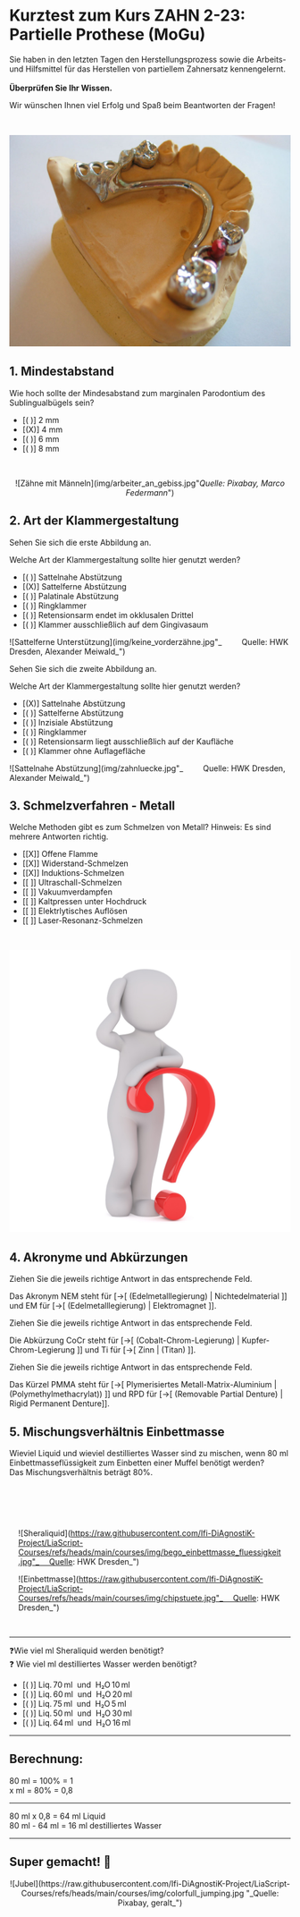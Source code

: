<!--

author: Hilke Domsch; Alexander Meiwald

email:    hilke.domsch@gkz-ev.de

version: 0.0.2

language: de

narrator: Deutsch Female

edit: true
date: 2025-10-06
icon: https://raw.githubusercontent.com/Ifi-DiAgnostiK-Project/LiaScript-Courses/refs/heads/main/img/Logo_234px.png
logo: img/bruecke_old.jpeg

attribute: https://de.wikipedia.org/wiki/Modellgussprothese#/media/Datei:Modellguss-geschiebe.jpg

comment:  ZAHN 2-23 Partielle Prothese - Modellguss

link: https://raw.githubusercontent.com/Ifi-DiAgnostiK-Project/LiaScript-Courses/refs/heads/main/courses/style.css

import: https://raw.githubusercontent.com/Ifi-DiAgnostiK-Project/LiaScript_DragAndDrop_Template/refs/heads/main/README.md
        https://raw.githubusercontent.com/Ifi-DiAgnostiK-Project/Piktogramme/refs/heads/main/makros.md
        https://raw.githubusercontent.com/Ifi-DiAgnostiK-Project/Textilpflegesymbole/refs/heads/main/makros.md
        https://raw.githubusercontent.com/Ifi-DiAgnostiK-Project/LiaScript_ImageQuiz/refs/heads/main/README.md
        https://raw.githubusercontent.com/Ifi-DiAgnostiK-Project/Bildersammlung/refs/heads/main/makros.md

title: Kurztest: Partielle Prothese (MoGu)

tags:
    - Zahntechniker
    - Zahnersatz
    - Prothese
    - Zahnprothese

@style
.flex-container {
    display: flex;
    flex-wrap: wrap; /* Allows the items to wrap as needed */
    align-items: stretch;
    gap: 20px; /* Adds both horizontal and vertical spacing between items */
}

.flex-child { 
    flex: 1;
    margin-right: 20px; /* Adds space between the columns */
}

@media (max-width: 600px) {
    .flex-child {
        flex: 100%; /* Makes the child divs take up the full width on slim devices */
        margin-right: 0; /* Removes the right margin */
    }
}

.image-container {
  width: 200px;
  height: 200px;
  border: 1px solid #ccc;
  display: flex;
  justify-content: center;
  align-items: center;
  overflow: hidden;
  background-color: #f8f8f8;
}

.image-container img {
  width: fit-content;
  height: fit-content;
  object-fit: cover;
  display: block;
}

@end

-->

# Kurztest zum Kurs ZAHN 2-23: Partielle Prothese (MoGu)

Sie haben in den letzten Tagen den Herstellungsprozess sowie die Arbeits- und Hilfsmittel für das Herstellen von partiellem Zahnersatz kennengelernt. <br> <br> __Überprüfen Sie Ihr Wissen.__


<!-- class="highlight" -->
Wir wünschen Ihnen viel Erfolg und Spaß beim Beantworten der Fragen! 

<br>
<center>


![Modellguss](img/bruecke_old.jpeg "[_Quelle: Wikipedia, Von www.dr-horn.com_, CC BY-SA 3.0](https://de.wikipedia.org/wiki/Modellgussprothese)")<!-- style="width: 600px" -->

</center> 


## 1. Mindestabstand 

<section class="flex-container border">
<div class="flex-child">

<!--style="color: blue; font-weight: bolder"-->Wie hoch sollte der Mindesabstand zum marginalen Parodontium des Sublingualbügels sein? 

<!-- data-randomize -->
- [( )] 2 mm
- [(X)] 4 mm
- [( )] 6 mm
- [( )] 8 mm


</div>
</section>


<br>
<center>


![Zähne mit Männeln](img/arbeiter_an_gebiss.jpg"_Quelle: Pixabay, Marco Federmann_")<!-- style="max-width: 300px; width: 100%" -->

</center>

## 2. Art der Klammergestaltung

<section class="flex-container border">
<div class="flex-child">

<!-- class="highlight"-->
Sehen Sie sich die erste Abbildung an.

<!-- class="highlight"-->
Welche Art der Klammergestaltung sollte hier genutzt werden?

<!-- data-randomize -->
- [( )] Sattelnahe Abstützung
- [(X)] Sattelferne Abstützung
- [( )] Palatinale Abstützung
- [( )] Ringklammer
- [( )] Retensionsarm endet im okklusalen Drittel
- [( )] Klammer ausschließlich auf dem Gingivasaum


</div>
<div class="flex-child-0">


![Sattelferne Unterstützung](img/keine_vorderzähne.jpg"_              Quelle: HWK Dresden, Alexander Meiwald_")<!-- style="max-width: 300px; width: 100%" -->


</div>
</section>

<section class="flex-container border">
<div class="flex-child">

<!-- class="highlight"-->
Sehen Sie sich die zweite Abbildung an.

<!-- class="highlight"-->
Welche Art der Klammergestaltung sollte hier genutzt werden?

<!-- data-randomize -->
- [(X)] Sattelnahe Abstützung
- [( )] Sattelferne Abstützung
- [( )] Inzisiale Abstützung
- [( )] Ringklammer
- [( )] Retensionsarm liegt ausschließlich auf der Kaufläche
- [( )] Klammer ohne Auflagefläche


</div>
<div class="flex-child-0">


![Sattelnahe Abstützung](img/zahnluecke.jpg"_              Quelle: HWK Dresden, Alexander Meiwald_")<!-- style="max-width: 300px; width: 100%" -->


</div>
</section>


## 3. Schmelzverfahren - Metall 

<section class="flex-container border">
<div class="flex-child">

<!--style="color: blue; font-weight: bolder"-->Welche Methoden gibt es zum Schmelzen von Metall? 

<!--style="color: red"-->Hinweis: Es sind mehrere Antworten richtig.

<!-- data-randomize -->
- [[X]] Offene Flamme
- [[X]] Widerstand-Schmelzen
- [[X]] Induktions-Schmelzen
- [[ ]] Ultraschall-Schmelzen
- [[ ]] Vakuumverdampfen
- [[ ]] Kaltpressen unter Hochdruck
- [[ ]] Elektrlytisches Auflösen
- [[ ]] Laser-Resonanz-Schmelzen

</div>
</section>


<br>
<center>


![Fragezeichen](https://raw.githubusercontent.com/Ifi-DiAgnostiK-Project/LiaScript-Courses/refs/heads/main/courses/img/fragezeichen.jpg "_Quelle: Pixabay, Peggy+Marco_")<!-- style="max-width: 200px; width: 100%" -->

<!-- style="max-width: 300px; width: 100%" -->

</center>

## 4. Akronyme und Abkürzungen

<section class="flex-container border">
<div class="flex-child">

<!--style="color: blue; font-weight: bolder"-->Ziehen Sie die jeweils richtige Antwort in das entsprechende Feld.

<!-- data-randomize -->
Das Akronym NEM<!--style="color: green; font-weight: bolder"--> steht für [->[  (Edelmetalllegierung) | Nichtedelmaterial ]] und EM<!--style="color: green; font-weight: bolder"--> für  [->[  (Edelmetalllegierung) | Elektromagnet ]].

</div>
</section>

<section class="flex-container border">
<div class="flex-child">

<!--style="color: blue; font-weight: bolder"-->Ziehen Sie die jeweils richtige Antwort in das entsprechende Feld.

<!-- data-randomize -->
Die Abkürzung CoCr<!--style="color: green; font-weight: bolder"--> steht für [->[  (Cobalt-Chrom-Legierung) | Kupfer-Chrom-Legierung ]] und Ti<!--style="color: green; font-weight: bolder"--> für  [->[  Zinn | (Titan) ]].

</div>
</section>


<section class="flex-container border">
<div class="flex-child">

<!--style="color: blue; font-weight: bolder"-->Ziehen Sie die jeweils richtige Antwort in das entsprechende Feld.

<!-- data-randomize -->
Das Kürzel PMMA<!--style="color: green; font-weight: bolder"--> steht für [->[  Plymerisiertes Metall-Matrix-Aluminium | (Polymethylmethacrylat)) ]] und RPD<!--style="color: green; font-weight: bolder"--> für  [->[  (Removable Partial Denture) | Rigid Permanent Denture]].

</div>
</section>

## 5. Mischungsverhältnis Einbettmasse

<!--class="highlight"-->
Wieviel Liquid und wieviel destilliertes Wasser sind zu mischen, wenn 80 ml Einbettmasseflüssigkeit zum Einbetten einer Muffel benötigt werden?
<br>
Das Mischungsverhältnis beträgt 80%.


<section class="flex-container" style="padding: 1rem;">
<div style="padding-top:3rem;">

</div>
<div class="flex-child">

![Sheraliquid](https://raw.githubusercontent.com/Ifi-DiAgnostiK-Project/LiaScript-Courses/refs/heads/main/courses/img/bego_einbettmasse_fluessigkeit.jpg"_       Quelle: HWK Dresden_")<!-- style="max-width: 150px; width: 100%" -->

</div>
<div class="flex-child">

![Einbettmasse](https://raw.githubusercontent.com/Ifi-DiAgnostiK-Project/LiaScript-Courses/refs/heads/main/courses/img/chipstuete.jpg"_       Quelle: HWK Dresden_")<!-- style="max-width: 150px; width: 100%" -->


</div>
</section>


----------------------

<section class="flex-container border">
<div class="flex-child">

<!--class="highlight"-->
❓Wie viel ml Sheraliquid werden benötigt?
<br>
❓ Wie viel ml destilliertes Wasser werden benötigt?

<!-- data-randomize -->
- [( )] Liq. 70 ml  und  H₂O 10 ml
- [( )] Liq. 60 ml  und  H₂O 20 ml
- [( )] Liq. 75 ml  und  H₂O 5 ml
- [( )] Liq. 50 ml  und  H₂O 30 ml
- [( )] Liq. 64 ml  und  H₂O 16 ml
*******
Berechnung:
===========

80 ml = 100% = 1
<br>
x  ml =  80% = 0,8

--------

80 ml x 0,8 = 64 ml Liquid
<br>
80 ml - 64 ml = 16 ml destilliertes Wasser 


*****

</div>
</section>



## Super gemacht! 🙌


<center>
![Jubel](https://raw.githubusercontent.com/Ifi-DiAgnostiK-Project/LiaScript-Courses/refs/heads/main/courses/img/colorfull_jumping.jpg "_Quelle: Pixabay, geralt_")
</center>
